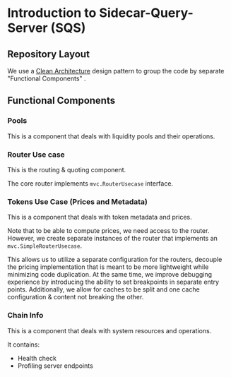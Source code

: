 # Introduction to Sidecar-Query-Server (SQS)

## Repository Layout

We use a [Clean Architecture](https://hackernoon.com/golang-clean-archithecture-efd6d7c43047) design pattern
to group the code by separate "Functional Components" .

## Functional Components

### Pools

This is a component that deals with liquidity pools and their operations.

### Router Use case

This is the routing & quoting component.

The core router implements `mvc.RouterUsecase` interface.

### Tokens Use Case (Prices and Metadata)

This is a component that deals with token metadata and prices.

Note that to be able to compute prices, we need access to the router.
However, we create separate instances of the router that implements an `mvc.SimpleRouterUsecase`.

This allows us to utilize a separate configuration for the routers, decouple the pricing
implementation that is meant to be more lightweight while minimizing code duplication. At the same
time, we improve debugging experience by introducing the ability to set breakpoints in separate entry points.
Additionally, we allow for caches to be split and one cache configuration & content not breaking the other.

### Chain Info

This is a component that deals with system resources and operations.

It contains:
- Health check
- Profiling server endpoints
